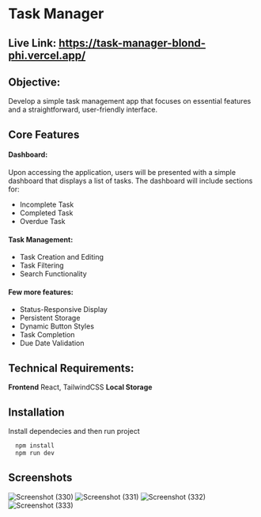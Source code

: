 
# Task Manager
## Live Link: https://task-manager-blond-phi.vercel.app/
## Objective:
Develop a simple task management app that focuses on essential features and a straightforward, user-friendly interface.

## Core Features
  #### Dashboard:
 Upon accessing the application, users will be presented with a simple dashboard that displays a list of tasks. The dashboard will include sections for:
  - Incomplete Task
  - Completed Task
  - Overdue Task
  #### Task Management:
  - Task Creation and Editing
  - Task Filtering
  - Search Functionality

  #### Few more features:
  - Status-Responsive Display
  - Persistent Storage
  - Dynamic Button Styles
  - Task Completion
  - Due Date Validation

## Technical Requirements:
**Frontend** React, TailwindCSS
**Local Storage**

## Installation

Install dependecies and then run project

```bash
  npm install
  npm run dev
```
    
## Screenshots
![Screenshot (330)](https://github.com/user-attachments/assets/a1eb799c-1192-4403-92cd-b850192a6b98)
![Screenshot (331)](https://github.com/user-attachments/assets/2fc2bead-8459-4765-aa7e-8f984dbdcae3)
![Screenshot (332)](https://github.com/user-attachments/assets/42ff75c2-890a-4a2d-a1fc-4832d61c6b19)
![Screenshot (333)](https://github.com/user-attachments/assets/5789ce6c-b280-4f14-b147-60eb714314d5)

